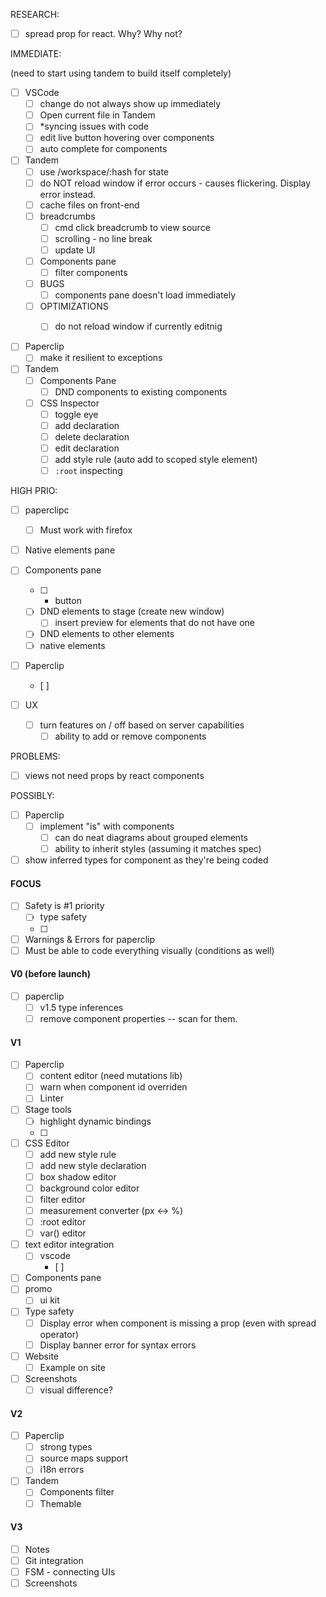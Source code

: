 RESEARCH:

- [ ] spread prop for react. Why? Why not?

IMMEDIATE:

(need to start using tandem to build itself completely)

- [ ] VSCode
  - [ ] change do not always show up immediately
  - [ ] Open current file in Tandem
  - [ ] *syncing issues with code
  - [ ] edit live button hovering over components
  - [ ] auto complete for components 

- [ ] Tandem
  - [ ] use /workspace/:hash for state
  - [ ] do NOT reload window if error occurs - causes flickering. Display error instead.
  - [ ] cache files on front-end
  - [ ] breadcrumbs
    - [ ] cmd click breadcrumb to view source
    - [ ] scrolling - no line break
    - [ ] update UI
  - [ ] Components pane
    - [ ] filter components
  - [ ] BUGS
    -[ ] components pane doesn't load immediately
  - [ ] OPTIMIZATIONS
    - [ ] do not reload window if currently editnig


- [ ] Paperclip
  - [ ] make it resilient to exceptions

- [ ] Tandem
  - [ ] Components Pane
    - [ ] DND components to existing components
  - [ ] CSS Inspector
    - [ ] toggle eye
    - [ ] add declaration
    - [ ] delete declaration
    - [ ] edit declaration
    - [ ] add style rule (auto add to scoped style element)
    - [ ] `:root` inspecting

HIGH PRIO:

- [ ] paperclipc
  - [ ] Must work with firefox

- [ ] Native elements pane

- [ ] Components pane
  - [ ] + button
  - [ ] DND elements to stage (create new window)
    - [ ] insert preview for elements that do not have one
  - [ ] DND elements to other elements
  - [ ] native elements

- [ ] Paperclip
  - [ ] 

- [ ] UX
  - [ ] turn features on / off based on server capabilities
    - [ ] ability to add or remove components

PROBLEMS:

- [ ] views not need props by react components

POSSIBLY:

- [ ] Paperclip
  - [ ] implement "is" with components
    - [ ] can do neat diagrams about grouped elements
    - [ ] ability to inherit styles (assuming it matches spec)

- [ ] show inferred types for component as they're being coded
#### FOCUS

- [ ] Safety is #1 priority
  - [ ] type safety
  - [ ] 
- [ ] Warnings & Errors for paperclip
- [ ] Must be able to code everything visually (conditions as well)

#### V0 (before launch)

- [ ] paperclip
  - [ ] v1.5 type inferences
  - [ ] remove component properties -- scan for them.

#### V1

- [ ] Paperclip
  - [ ] content editor (need mutations lib)
  - [ ] warn when component id overriden
  - [ ] Linter
- [ ] Stage tools
  - [ ] highlight dynamic bindings
  - [ ] 
- [ ] CSS Editor
  - [ ] add new style rule
  - [ ] add new style declaration
  - [ ] box shadow editor
  - [ ] background color editor
  - [ ] filter editor
  - [ ] measurement converter (px <-> %)
  - [ ] :root editor
  - [ ] var() editor
- [ ] text editor integration
  - [ ] vscode
    - [ ] 
- [ ] Components pane
- [ ] promo
  - [ ] ui kit 
- [ ] Type safety
  - [ ] Display error when component is missing a prop (even with spread operator)
  - [ ] Display banner error for syntax errors
- [ ] Website
  - [ ] Example on site
- [ ] Screenshots
  - [ ] visual difference?

#### V2

- [ ] Paperclip 
  - [ ] strong types
  - [ ] source maps support
  - [ ] i18n errors

- [ ] Tandem
  - [ ] Components filter
  - [ ] Themable

#### V3

- [ ] Notes
- [ ] Git integration
- [ ] FSM - connecting UIs
- [ ] Screenshots